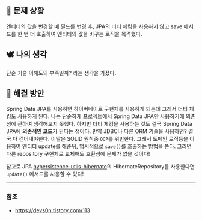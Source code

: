 ## 🤔 문제 상황
엔티티의 값을 변경할 때 필드를 변경 후, JPA의 더티 체킹을 사용하지 않고 save 메서드를 한 번 더 호출하여 엔티티의 값을 바꾸는 로직을 목격했다.
## 🕊️ 나의 생각
단순 기술 이해도의 부족일까? 라는 생각을 가졌다.
## 💫 해결 방안
Spring Data JPA를 사용하면 하이버네이트 구현체를 사용하게 되는데 그래서 더티 체킹도 사용하게 된다.
나는 단순하게 프로젝트에서 Spring Data JPA만 사용하기에 의존성에 관하여 생각해보지 못했다.
하지만 더티 체킹을 사용하는 것도 결국 Spring Data JPA에 **의존적인 코드**가 된다는 점이다.
만약 JDBC나 다른 ORM 기술을 사용하면? 결국 다 걷어내야한다. 이말은 SOLID 원칙중 `OCP`를 위반한다.
그래서 도메인 로직등을 이용하여 엔티티 update를 해준뒤, 명시적으로 `save()`를 호출하는 방법을 쓴다. 그러면 다른 repository 구현체로 교체해도 호환성에 문제가 없을 것이다!

참고로 JPA [hypersistence-utils-hibernate](https://github.com/vladmihalcea/hypersistence-utils)의 HibernateRepository를 사용한다면 `update()` 메서드를 사용할 수 있다!

---

### 참조
- https://devs0n.tistory.com/113
